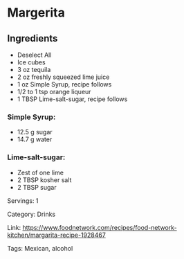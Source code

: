 # Margerita

## Ingredients

- Deselect All
- Ice cubes
- 3 oz tequila
- 2 oz freshly squeezed lime juice
- 1 oz Simple Syrup, recipe follows
- 1/2 to 1 tsp orange liqueur
- 1 TBSP Lime-salt-sugar, recipe follows

### Simple Syrup:

- 12.5 g sugar
- 14.7 g water

### Lime-salt-sugar:

- Zest of one lime
- 2 TBSP kosher salt
- 2 TBSP sugar

Servings: 1

Category: Drinks

Link: https://www.foodnetwork.com/recipes/food-network-kitchen/margarita-recipe-1928467

Tags: Mexican, alcohol

